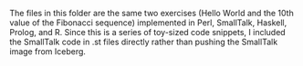The files in this folder are the same two exercises (Hello World and the 10th value of the Fibonacci sequence) implemented in Perl, SmallTalk, Haskell, Prolog, and R. Since this is a series of toy-sized code snippets, I included the SmallTalk code in .st files directly rather than pushing the SmallTalk image from Iceberg. 
